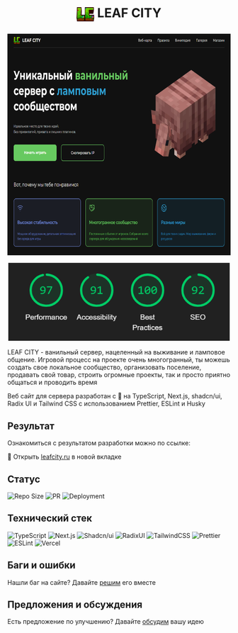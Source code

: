 # <p align="center"><img align="center" src="./public/logo/lc.png" height="32"/> LEAF CITY</p>

<p align="center">
  <a href="https://leafcity.ru/">
      <img src="./public/preview/preview.png" height="500" />
  </a>
</p>

<p align="center">
  <a href="https://leafcity.ru/">
      <img src="./public/preview/lighthouse.png" width="500" />
  </a>
</p>

LEAF CITY - ванильный сервер, нацеленный на выживание и ламповое общение. Игровой процесс на проекте очень многогранный,
ты можешь создать свое локальное сообщество, организовать поселение, продавать свой товар, строить огромные проекты, так
и просто приятно общаться и проводить время

Веб сайт для сервера разработан с 💚 на TypeScript, Next.js, shadcn/ui, Radix UI и Tailwind CSS c использованием
Prettier, ESLint и Husky

## Результат

Ознакомиться с результатом разработки можно по ссылке:

🔗 Открыть [leafcity.ru](https://leafcity.ru/) в новой вкладке

## Статус

![Repo Size](https://img.shields.io/github/repo-size/evgenykulinich/leafcity?labelColor=000&color=2564c4&logo=github&logoColor=fff&style=for-the-badge)
![PR](https://img.shields.io/github/issues-pr-closed/evgenykulinich/leafcity?labelColor=000&color=2564c4&logo=github&logoColor=fff&style=for-the-badge)
![Deployment](https://img.shields.io/github/deployments/evgenykulinich/leafcity/production?labelColor=000&color=2564c4&logo=github&logoColor=fff&style=for-the-badge)

## Технический стек

![TypeScript](https://img.shields.io/badge/typescript-typescript?labelColor=000&color=000&logo=typescript&logoColor=fff&style=for-the-badge)
![Next.js](https://img.shields.io/badge/next.js-next?labelColor=000&color=000&logo=next.js&logoColor=fff&style=for-the-badge)
![Shadcn/ui](https://img.shields.io/badge/shadcn/ui-shadcn/ui?labelColor=000&color=000&logo=shadcnui&logoColor=fff&style=for-the-badge)
![RadixUI](https://img.shields.io/badge/radix/ui-radix/ui?labelColor=000&color=000&logo=radixui&logoColor=fff&style=for-the-badge)
![TailwindCSS](https://img.shields.io/badge/tailwindcss-tailwindcss?labelColor=000&color=000&logo=tailwindcss&logoColor=fff&style=for-the-badge)
![Prettier](https://img.shields.io/badge/prettier-prettier?labelColor=000&color=000&logo=prettier&logoColor=fff&style=for-the-badge)
![ESLint](https://img.shields.io/badge/eslint-eslint?labelColor=000&color=000&logo=eslint&logoColor=fff&style=for-the-badge)
![Vercel](https://img.shields.io/badge/vercel-vercel?labelColor=000&color=000&logo=vercel&logoColor=fff&style=for-the-badge)

## Баги и ошибки

Нашли баг на сайте? Давайте [решим](https://github.com/evgenykulinich/leafcity/issues) его вместе

## Предложения и обсуждения

Есть предложение по улучшению? Давайте [обсудим](https://github.com/evgenykulinich/leafcity/discussions) вашу идею

[//]: #shields_list (https://simpleicons.org/) 
